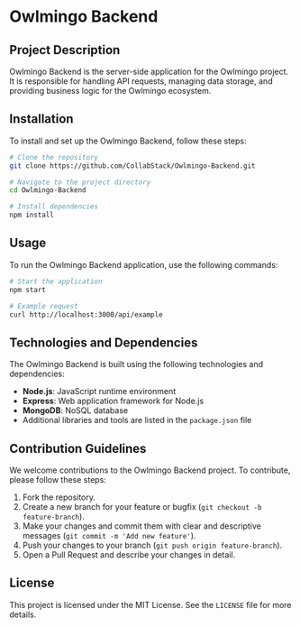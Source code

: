 # Owlmingo Backend

## Project Description
Owlmingo Backend is the server-side application for the Owlmingo project. It is responsible for handling API requests, managing data storage, and providing business logic for the Owlmingo ecosystem.

## Installation
To install and set up the Owlmingo Backend, follow these steps:
```bash
# Clone the repository
git clone https://github.com/CollabStack/Owlmingo-Backend.git

# Navigate to the project directory
cd Owlmingo-Backend

# Install dependencies
npm install
```

## Usage
To run the Owlmingo Backend application, use the following commands:
```bash
# Start the application
npm start

# Example request
curl http://localhost:3000/api/example
```

## Technologies and Dependencies
The Owlmingo Backend is built using the following technologies and dependencies:
- **Node.js**: JavaScript runtime environment
- **Express**: Web application framework for Node.js
- **MongoDB**: NoSQL database
- Additional libraries and tools are listed in the `package.json` file

## Contribution Guidelines
We welcome contributions to the Owlmingo Backend project. To contribute, please follow these steps:
1. Fork the repository.
2. Create a new branch for your feature or bugfix (`git checkout -b feature-branch`).
3. Make your changes and commit them with clear and descriptive messages (`git commit -m 'Add new feature'`).
4. Push your changes to your branch (`git push origin feature-branch`).
5. Open a Pull Request and describe your changes in detail.

## License
This project is licensed under the MIT License. See the `LICENSE` file for more details.

